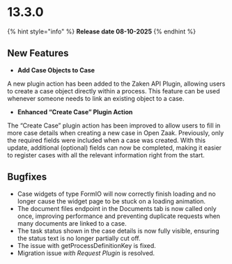 
# 13.3.0



{% hint style="info" %}
**Release date 08-10-2025**
{% endhint %}

## New Features

* **Add Case Objects to Case** &#x20;

A new plugin action has been added to the Zaken API Plugin, allowing users to create a case object directly within a process. This feature can be used whenever someone needs to link an existing  object to a case.

* **Enhanced “Create Case” Plugin Action**&#x20;

The “Create Case” plugin action has been improved to allow users to fill in more case details when creating a new case in Open Zaak. Previously, only the required fields were included when a case was created. With this update, additional (optional) fields can now be completed, making it easier to register cases with all the relevant information right from the start.

## Bugfixes

* Case widgets of type FormIO will now correctly finish loading and no longer cause the widget
  page to be stuck on a loading animation.
* The document files endpoint in the Documents tab is now called only once, improving performance and preventing duplicate requests when many documents are linked to a case.
* The task status shown in the case details is now fully visible, ensuring the status text is no longer partially cut off.
* The issue with getProcessDefinitionKey is fixed.
* Migration issue _with Request Plugin_ is resolved.

